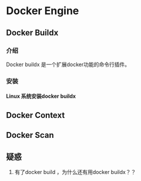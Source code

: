 # Docker Engine

## Docker Buildx

### 介绍

Docker buildx 是一个扩展docker功能的命令行插件。 

### 安装

####  Linux 系统安装docker buildx





## Docker Context



## Docker Scan





## 疑惑

1. 有了docker build ，为什么还有用docker buildx？？